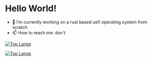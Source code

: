 # Hello World!

- 🔭 I’m currently working on a rust based uefi operating system  from scratch
- 📫 How to reach me: don't

[![Top Langs](https://github-readme-stats.vercel.app/api/top-langs/?username=IdoMessenberg&layout=compact&theme=dark)](#gh-dark-mode-only)

[![Top Langs](https://github-readme-stats.vercel.app/api/top-langs/?username=IdoMessenberg&layout=compact)](#gh-light-mode-only)
